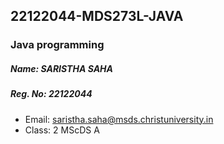 ## 22122044-MDS273L-JAVA
### Java programming

##### Name: SARISTHA SAHA
##### Reg. No: 22122044
- Email: saristha.saha@msds.christuniversity.in
- Class: 2 MScDS A
